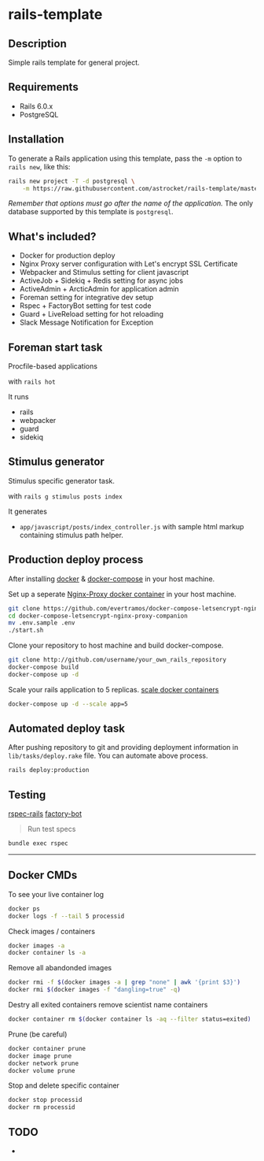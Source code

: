 # rails-template

## Description
Simple rails template for general project.

## Requirements
* Rails 6.0.x
* PostgreSQL

## Installation

To generate a Rails application using this template, pass the `-m` option to `rails new`, like this:

```bash
rails new project -T -d postgresql \
    -m https://raw.githubusercontent.com/astrocket/rails-template/master/template.rb
```

*Remember that options must go after the name of the application.* The only database supported by this template is `postgresql`.

## What's included?

* Docker for production deploy
* Nginx Proxy server configuration with Let's encrypt SSL Certificate
* Webpacker and Stimulus setting for client javascript
* ActiveJob + Sidekiq + Redis setting for async jobs 
* ActiveAdmin + ArcticAdmin for application admin
* Foreman setting for integrative dev setup
* Rspec + FactoryBot setting for test code
* Guard + LiveReload setting for hot reloading
* Slack Message Notification for Exception

## Foreman start task

Procfile-based applications

with `rails hot`

It runs

* rails
* webpacker
* guard
* sidekiq

## Stimulus generator

Stimulus specific generator task.

with `rails g stimulus posts index`

It generates

* `app/javascript/posts/index_controller.js` with sample html markup containing stimulus path helper.

## Production deploy process

After installing [docker](https://docs.docker.com/install/) & [docker-compose](https://docs.docker.com/compose/install/) in your host machine.

Set up a seperate [Nginx-Proxy docker container](https://github.com/evertramos/docker-compose-letsencrypt-nginx-proxy-companion) in your host machine.
```bash
git clone https://github.com/evertramos/docker-compose-letsencrypt-nginx-proxy-companion.git
cd docker-compose-letsencrypt-nginx-proxy-companion
mv .env.sample .env
./start.sh
```

Clone your repository to host machine and build docker-compose.
```bash
git clone http://github.com/username/your_own_rails_repository
docker-compose build
docker-compose up -d
```

Scale your rails application to 5 replicas. [scale docker containers](https://pspdfkit.com/blog/2018/how-to-use-docker-compose-to-run-multiple-instances-of-a-service-in-development/)
```bash
docker-compose up -d --scale app=5
```

## Automated deploy task

After pushing repository to git and providing deployment information in `lib/tasks/deploy.rake` file.
You can automate above process.

```bash
rails deploy:production
```

## Testing

[rspec-rails](https://github.com/rspec/rspec-rails)
[factory-bot](https://github.com/thoughtbot/factory_bot/wiki)

> Run test specs

```bash
bundle exec rspec
```

---

## Docker CMDs

To see your live container log

```bash
docker ps
docker logs -f --tail 5 processid
```

Check images / containers

```bash
docker images -a
docker container ls -a
```

Remove all abandonded images

```bash
docker rmi -f $(docker images -a | grep "none" | awk '{print $3}')
docker rmi $(docker images -f "dangling=true" -q)
```
Destry all exited containers remove scientist name containers

```bash
docker container rm $(docker container ls -aq --filter status=exited)
```

Prune (be careful)

```bash
docker container prune
docker image prune
docker network prune
docker volume prune
```

Stop and delete specific container

```bash
docker stop processid
docker rm processid
```

## TODO
- 